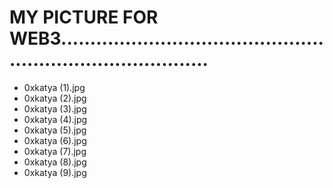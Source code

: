 # MY PICTURE FOR WEB3...............................................................................
- 0xkatya (1).jpg
- 0xkatya (2).jpg
- 0xkatya (3).jpg
- 0xkatya (4).jpg
- 0xkatya (5).jpg
- 0xkatya (6).jpg
- 0xkatya (7).jpg
- 0xkatya (8).jpg
- 0xkatya (9).jpg
